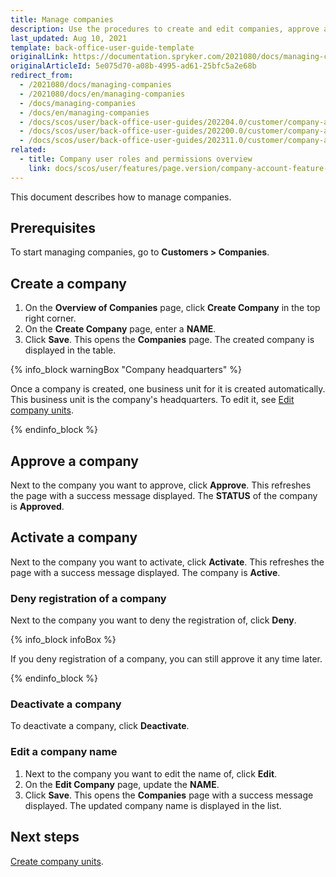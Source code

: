 ```yaml
---
title: Manage companies
description: Use the procedures to create and edit companies, approve and activate/deactivate a company, and/or deny a company in the Back Office.
last_updated: Aug 10, 2021
template: back-office-user-guide-template
originalLink: https://documentation.spryker.com/2021080/docs/managing-companies
originalArticleId: 5e075d70-a08b-4995-ad61-25bfc5a2e68b
redirect_from:
  - /2021080/docs/managing-companies
  - /2021080/docs/en/managing-companies
  - /docs/managing-companies
  - /docs/en/managing-companies
  - /docs/scos/user/back-office-user-guides/202204.0/customer/company-account/managing-companies.html
  - /docs/scos/user/back-office-user-guides/202200.0/customer/company-account/managing-companies.html
  - /docs/scos/user/back-office-user-guides/202311.0/customer/company-account/managing-companies.html
related:
  - title: Company user roles and permissions overview
    link: docs/scos/user/features/page.version/company-account-feature-overview/company-user-roles-and-permissions-overview.html
---
```


This document describes how to manage companies.

## Prerequisites

To start managing companies, go to **Customers&nbsp;<span aria-label="and then">></span> Companies**.

## Create a company

1. On the **Overview of Companies** page, click **Create Company** in the top right corner.
2. On the **Create Company** page, enter a **NAME**.
3. Click **Save**.
    This opens the **Companies** page. The created company is displayed in the table.

{% info_block warningBox "Company headquarters" %}

Once a company is created, one business unit for it is created automatically. This business unit is the company's headquarters. To edit it, see [Edit company units](/docs/pbc/all/customer-relationship-management/{{page.version}}/base-shop/manage-in-the-back-office/company-units/edit-company-units.html).

{% endinfo_block %}

## Approve a company

Next to the company you want to approve, click **Approve**.
    This refreshes the page with a success message displayed. The **STATUS** of the company is **Approved**.

## Activate a company

Next to the company you want to activate, click **Activate**.
    This refreshes the page with a success message displayed. The company is **Active**.

### Deny registration of a company

Next to the company you want to deny the registration of, click **Deny**.

{% info_block infoBox %}

If you deny registration of a company, you can still approve it any time later.

{% endinfo_block %}

### Deactivate a company

To deactivate a company, click **Deactivate**.

### Edit a company name

1. Next to the company you want to edit the name of, click **Edit**.
2. On the **Edit Company** page, update the **NAME**.
3. Click **Save**.
    This opens the **Companies** page with a success message displayed. The updated company name is displayed in the list.

## Next steps

[Create company units](/docs/pbc/all/customer-relationship-management/{{page.version}}/base-shop/manage-in-the-back-office/company-units/create-company-units.html).
